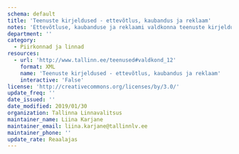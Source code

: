 ```yaml
---
schema: default
title: 'Teenuste kirjeldused - ettevõtlus, kaubandus ja reklaam'
notes: 'Ettevõtluse, kaubanduse ja reklaami valdkonna teenuste kirjeldused'
department: ''
category:
  - Piirkonnad ja linnad
resources:
  - url: 'http://www.tallinn.ee/teenused#valdkond_12'
    format: XML
    name: 'Teenuste kirjeldused - ettevõtlus, kaubandus ja reklaam'
    interactive: 'False'
license: 'http://creativecommons.org/licenses/by/3.0/'
update_freq: ''
date_issued: ''
date_modified: 2019/01/30
organization: Tallinna Linnavalitsus
maintainer_name: Liina Karjane
maintainer_email: liina.karjane@tallinnlv.ee
maintainer_phone: ''
update_rate: Reaalajas
---
```

